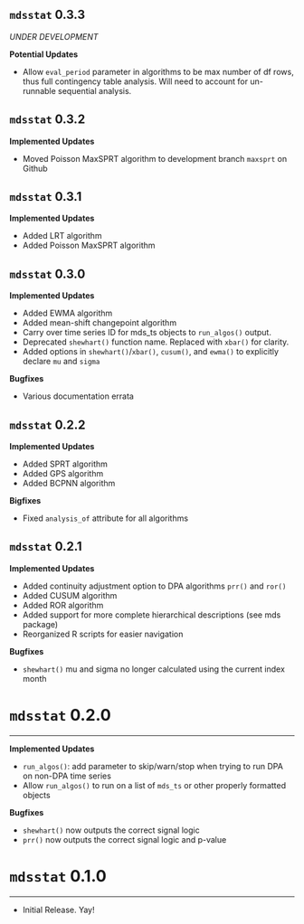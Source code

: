 `mdsstat` 0.3.3
---------------------------------------
*UNDER DEVELOPMENT*

**Potential Updates**

- Allow `eval_period` parameter in algorithms to be max number of df rows, thus full contingency table analysis. Will need to account for un-runnable sequential analysis.

`mdsstat` 0.3.2
---------------------------------------

**Implemented Updates**
- Moved Poisson MaxSPRT algorithm to development branch `maxsprt` on Github

`mdsstat` 0.3.1
---------------------------------------

**Implemented Updates**

- Added LRT algorithm
- Added Poisson MaxSPRT algorithm

`mdsstat` 0.3.0
---------------------------------------

**Implemented Updates**

- Added EWMA algorithm
- Added mean-shift changepoint algorithm
- Carry over time series ID for mds_ts objects to `run_algos()` output.
- Deprecated `shewhart()` function name. Replaced with `xbar()` for clarity.
- Added options in `shewhart()`/`xbar()`, `cusum()`, and `ewma()` to explicitly declare `mu` and `sigma`

**Bugfixes**

- Various documentation errata

`mdsstat` 0.2.2
---------------------------------------

**Implemented Updates**

- Added SPRT algorithm
- Added GPS algorithm
- Added BCPNN algorithm

**Bigfixes**

- Fixed `analysis_of` attribute for all algorithms

`mdsstat` 0.2.1
---------------------------------------

**Implemented Updates**

- Added continuity adjustment option to DPA algorithms `prr()` and `ror()`
- Added CUSUM algorithm
- Added ROR algorithm
- Added support for more complete hierarchical descriptions (see mds package)
- Reorganized R scripts for easier navigation

**Bugfixes**

- `shewhart()` mu and sigma no longer calculated using the current index month

# `mdsstat` 0.2.0
---------------------------------------

**Implemented Updates**

- `run_algos()`: add parameter to skip/warn/stop when trying to run DPA on non-DPA time series
- Allow `run_algos()` to run on a list of `mds_ts` or other properly formatted objects

**Bugfixes**

- `shewhart()` now outputs the correct signal logic
- `prr()` now outputs the correct signal logic and p-value

# `mdsstat` 0.1.0
---------------------------------------

- Initial Release. Yay!
